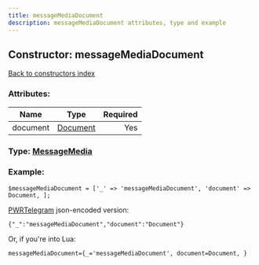 ```yaml
---
title: messageMediaDocument
description: messageMediaDocument attributes, type and example
---
```

## Constructor: messageMediaDocument  
[Back to constructors index](index.md)



### Attributes:

| Name     |    Type       | Required |
|----------|:-------------:|---------:|
|document|[Document](../types/Document.md) | Yes|



### Type: [MessageMedia](../types/MessageMedia.md)


### Example:

```
$messageMediaDocument = ['_' => 'messageMediaDocument', 'document' => Document, ];
```  

[PWRTelegram](https://pwrtelegram.xyz) json-encoded version:

```
{"_":"messageMediaDocument","document":"Document"}
```


Or, if you're into Lua:  


```
messageMediaDocument={_='messageMediaDocument', document=Document, }

```


